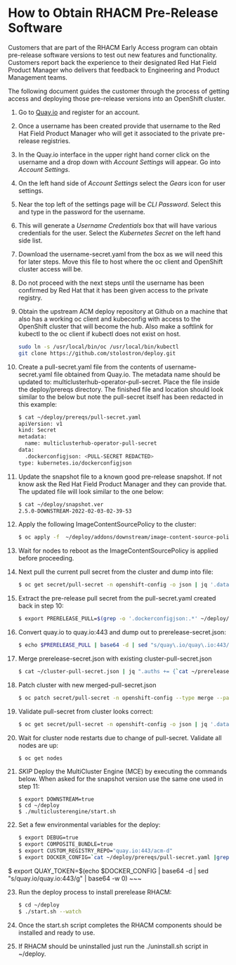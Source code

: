 # How to Obtain RHACM Pre-Release Software

Customers that are part of the RHACM Early Access program can obtain pre-release software versions to test out new features and functionality. Customers report back the experience to their designated Red Hat Field Product Manager who delivers that feedback to Engineering and Product Management teams.  

The following document guides the customer through the process of getting access and deploying those pre-release versions into an OpenShift cluster.

1. Go to [Quay.io](https://quay.io) and register for an account.
2. Once a username has been created provide that username to the Red Hat Field Product Manager who will get it associated to the private pre-release registries.
3. In the Quay.io interface in the upper right hand corner click on the username and a drop down with *Account Settings* will appear.  Go into *Account Settings*.
4. On the left hand side of *Account Settings* select the *Gears* icon for user settings.
5. Near the top left of the settings page will be *CLI Password*.  Select this and type in the password for the username.
6. This will generate a *Username Credentials* box that will have various credentials for the user.  Select the *Kubernetes Secret* on the left hand side list.
7. Download the username-secret.yaml from the box as we will need this for later steps.   Move this file to host where the oc client and OpenShift cluster access will be. 
8. Do not proceed with the next steps until the username has been confirmed by Red Hat that it has been given access to the private registry.
9. Obtain the upstream ACM deploy repository at Github on a machine that also has a working oc client and kubeconfig with access to the OpenShift cluster that will become the hub.  Also make a softlink for kubectl to the oc client if kubectl does not exist on host.

    ~~~bash
    sudo ln -s /usr/local/bin/oc /usr/local/bin/kubectl
    git clone https://github.com/stolostron/deploy.git
    ~~~

10. Create a pull-secret.yaml file from the contents of username-secret.yaml file obtained from Quay.io.  The metadata name should be updated to: multiclusterhub-operator-pull-secret.  Place the file inside the deploy/prereqs directory.  The finished file and location should look similar to the below but note the pull-secret itself has been redacted in this example:

    ~~~bash
    $ cat ~/deploy/prereqs/pull-secret.yaml 
    apiVersion: v1
    kind: Secret
    metadata:
      name: multiclusterhub-operator-pull-secret
    data:
      .dockerconfigjson: <PULL-SECRET REDACTED>
    type: kubernetes.io/dockerconfigjson
    ~~~
11. Update the snapshot file to a known good pre-release snapshot.  If not know ask the Red Hat Field Product Manager and they can provide that.  The updated file will look similar to the one below:

    ~~~bash
    $ cat ~/deploy/snapshot.ver 
    2.5.0-DOWNSTREAM-2022-02-03-02-39-53
    ~~~
12. Apply the following ImageContentSourcePolicy to the cluster:

    ~~~bash
    $ oc apply -f  ~/deploy/addons/downstream/image-content-source-policy.yaml
    ~~~
13. Wait for nodes to reboot as the ImageContentSourcePolicy is applied before proceeding.
14. Next pull the current pull secret from the cluster and dump into file:

    ~~~bash
    $ oc get secret/pull-secret -n openshift-config -o json | jq '.data.".dockerconfigjson"' | tr -d '"' | base64 -d > ~/cluster-pull-secret.json
    ~~~
    
15. Extract the pre-release pull secret from the pull-secret.yaml created back in step 10:

    ~~~bash
    $ export PRERELEASE_PULL=$(grep -o '.dockerconfigjson:.*' ~/deploy/prereqs/pull-secret.yaml | cut -f2- -d: | sed 's/^[ \t]*//;s/[ \t]*$//')
    ~~~

16. Convert quay.io to quay.io:443 and dump out to prerelease-secret.json:

    ~~~bash
    $ echo $PRERELEASE_PULL | base64 -d | sed "s/quay\.io/quay\.io:443/g" | tail -n +3 | head -n -2 > ~/prerelease-secret.json
    ~~~
    
17. Merge prerelease-secret.json with existing cluster-pull-secret.json

    ~~~bash
    $ cat ~/cluster-pull-secret.json | jq ".auths += {`cat ~/prerelease-secret.json`}" > ~/merged-pull-secret.json
    ~~~

18. Patch cluster with new merged-pull-secret.json

    ~~~bash
    $ oc patch secret/pull-secret -n openshift-config --type merge --patch '{"data":{".dockerconfigjson":"'$(cat ~/merged-pull-secret.json | tr -d '[:space:]' | base64 -w 0)'"}}'
    ~~~

19. Validate pull-secret from cluster looks correct:

    ~~~bash
    $ oc get secret/pull-secret -n openshift-config -o json | jq '.data.".dockerconfigjson"' | tr -d '"' | base64 -d | python3 -m json.tool
    ~~~

20. Wait for cluster node restarts due to change of pull-secret.  Validate all nodes are up:

    ~~~bash
    $ oc get nodes
    ~~~

21. *SKIP* Deploy the MultiCluster Engine (MCE) by executing the commands below.  When asked for the snapshot version use the same one used in step 11:

    ~~~
    $ export DOWNSTREAM=true
    $ cd ~/deploy
    $ ./multiclusterengine/start.sh
    ~~~

22. Set a few environmental variables for the deploy:

    ~~~bash
    $ export DEBUG=true
    $ export COMPOSITE_BUNDLE=true
    $ export CUSTOM_REGISTRY_REPO="quay.io:443/acm-d"
    $ export DOCKER_CONFIG=`cat ~/deploy/prereqs/pull-secret.yaml |grep dockerconfigjson:|cut -d: -f2|tr -d '[:space:]'`
$ export QUAY_TOKEN=$(echo $DOCKER_CONFIG | base64 -d | sed "s/quay\.io/quay\.io:443/g" | base64 -w 0)
    ~~~
    
23. Run the deploy process to install prerelease RHACM:

    ~~~bash
    $ cd ~/deploy
    $ ./start.sh --watch
    ~~~
    
24. Once the start.sh script completes the RHACM components should be installed and ready to use.

25. If RHACM should be uninstalled just run the ./uninstall.sh script in ~/deploy.
